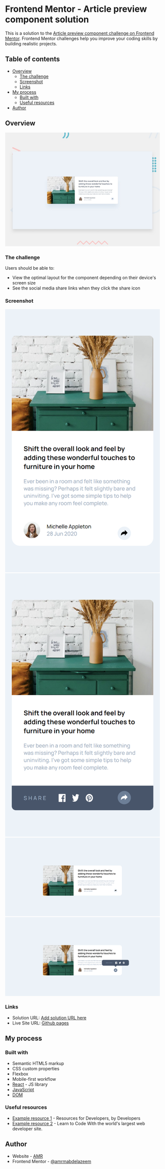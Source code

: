 # Frontend Mentor - Article preview component solution

This is a solution to the [Article preview component challenge on Frontend Mentor](https://www.frontendmentor.io/challenges/article-preview-component-dYBN_pYFT). Frontend Mentor challenges help you improve your coding skills by building realistic projects. 

## Table of contents

- [Overview](#overview)
  - [The challenge](#the-challenge)
  - [Screenshot](#screenshot)
  - [Links](#links)
- [My process](#my-process)
  - [Built with](#built-with)
  - [Useful resources](#useful-resources)
- [Author](#author)


## Overview

![Design preview for the Article preview component coding challenge](./design/desktop-preview.jpg)


### The challenge

Users should be able to:

- View the optimal layout for the component depending on their device's screen size
- See the social media share links when they click the share icon

### Screenshot

![mobile-preview](public/screenshots/mobile-preview.png)
![mobile-active](public/screenshots/mobile-active.png)
![desktop-preview](public/screenshots/desktop-preview.png)
![desktop-active](public/screenshots/desktop-active.png)

### Links

- Solution URL: [Add solution URL here](https://your-solution-url.com)
- Live Site URL: [Github pages](https://amrmabdelazeem.github.io/article-preview-component)

## My process

### Built with

- Semantic HTML5 markup
- CSS custom properties
- Flexbox
- Mobile-first workflow
- [React](https://reactjs.org/) - JS library
- [JavaScript](https://developer.mozilla.org/en-US/docs/Web/JavaScript)
- [DOM](https://www.w3schools.com/js/js_htmldom.asp)



### Useful resources

- [Example resource 1](https://developer.mozilla.org/en-US/) - Resources for Developers, by Developers
- [Example resource 2](https://www.w3schools.com/) - Learn to Code With the world's largest web developer site.

## Author

- Website - [AMR](https://github.com/amrmabdelazeem)
- Frontend Mentor - [@amrmabdelazeem](https://www.frontendmentor.io/profile/amrmabdelazeem)